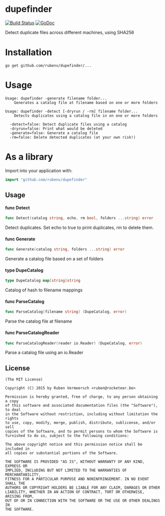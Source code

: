 # dupefinder

[![Build Status](https://travis-ci.org/rubenv/dupefinder.svg?branch=master)](https://travis-ci.org/rubenv/dupefinder) [![GoDoc](https://godoc.org/github.com/rubenv/dupefinder?status.png)](https://godoc.org/github.com/rubenv/dupefinder)

Detect duplicate files across different machines, using SHA256

# Installation
```
go get github.com/rubenv/dupefinder/...
```

# Usage

```
Usage: dupefinder -generate filename folder...
    Generates a catalog file at filename based on one or more folders

Usage: dupefinder -detect [-dryrun / -rm] filename folder...
    Detects duplicates using a catalog file in on one or more folders

  -detect=false: Detect duplicate files using a catalog
  -dryrun=false: Print what would be deleted
  -generate=false: Generate a catalog file
  -rm=false: Delete detected duplicates (at your own risk!)
```

# As a library

Import into your application with:

```go
import "github.com/rubenv/dupefinder"
```

## Usage

#### func  Detect

```go
func Detect(catalog string, echo, rm bool, folders ...string) error
```
Detect duplicates. Set echo to true to print duplicates, rm to delete them.

#### func  Generate

```go
func Generate(catalog string, folders ...string) error
```
Generate a catalog file based on a set of folders

#### type DupeCatalog

```go
type DupeCatalog map[string]string
```

Catalog of hash to filename mappings

#### func  ParseCatalog

```go
func ParseCatalog(filename string) (DupeCatalog, error)
```
Parse the catalog file at filename

#### func  ParseCatalogReader

```go
func ParseCatalogReader(reader io.Reader) (DupeCatalog, error)
```
Parse a catalog file using an io.Reader

## License

    (The MIT License)

    Copyright (C) 2015 by Ruben Vermeersch <ruben@rocketeer.be>

    Permission is hereby granted, free of charge, to any person obtaining a copy
    of this software and associated documentation files (the "Software"), to deal
    in the Software without restriction, including without limitation the rights
    to use, copy, modify, merge, publish, distribute, sublicense, and/or sell
    copies of the Software, and to permit persons to whom the Software is
    furnished to do so, subject to the following conditions:

    The above copyright notice and this permission notice shall be included in
    all copies or substantial portions of the Software.

    THE SOFTWARE IS PROVIDED "AS IS", WITHOUT WARRANTY OF ANY KIND, EXPRESS OR
    IMPLIED, INCLUDING BUT NOT LIMITED TO THE WARRANTIES OF MERCHANTABILITY,
    FITNESS FOR A PARTICULAR PURPOSE AND NONINFRINGEMENT. IN NO EVENT SHALL THE
    AUTHORS OR COPYRIGHT HOLDERS BE LIABLE FOR ANY CLAIM, DAMAGES OR OTHER
    LIABILITY, WHETHER IN AN ACTION OF CONTRACT, TORT OR OTHERWISE, ARISING FROM,
    OUT OF OR IN CONNECTION WITH THE SOFTWARE OR THE USE OR OTHER DEALINGS IN
    THE SOFTWARE.
